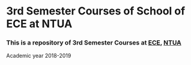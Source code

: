 # 3rd Semester Courses of School of ECE at NTUA


### This is a repository of 3rd Semester Courses at [ECE](https://www.ece.ntua.gr/en), [NTUA](https://www.ntua.gr/en)
Academic year 2018-2019
